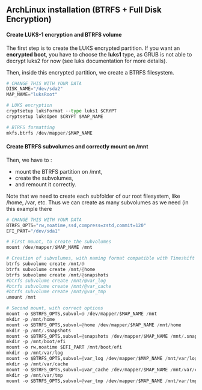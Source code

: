 ## ArchLinux installation (BTRFS + Full Disk Encryption)

#### Create LUKS-1 encryption and BTRFS volume

The first step is to create the LUKS encrypted partition.
If you want an **encrypted boot**, you have to choose the **luks1** type, as GRUB is not able to decrypt luks2 for now (see luks documentation for more details).

Then, inside this encrypted partition, we create a BTRFS filesystem.

```python
# CHANGE THIS WITH YOUR DATA
DISK_NAME="/dev/sda2"
MAP_NAME="luksRoot"

# LUKS encryption
cryptsetup luksFormat --type luks1 $CRYPT
cryptsetup luksOpen $CRYPT $MAP_NAME

# BTRFS formatting
mkfs.btrfs /dev/mapper/$MAP_NAME
```

#### Create BTRFS subvolumes and correctly mount on /mnt

Then, we have to :
- mount the BTRFS partition on /mnt,
- create the subvolumes,
- and remount it correctly.

Note that we need to create each subfolder of our root filesystem, like /home, /var, etc.
Thus we can create as many subvolumes as we need (in this example there 

```python
# CHANGE THIS WITH YOUR DATA
BTRFS_OPTS="rw,noatime,ssd,compress=zstd,commit=120"
EFI_PART="/dev/sda1"

# First mount, to create the subvolumes
mount /dev/mapper/$MAP_NAME /mnt

# Creation of subvolumes, with naming format compatible with Timeshift backup tool for example
btrfs subvolume create /mnt/@
btrfs subvolume create /mnt/@home
btrfs subvolume create /mnt/@snapshots
#btrfs subvolume create /mnt/@var_log
#btrfs subvolume create /mnt/@var_cache
#btrfs subvolume create /mnt/@var_tmp
umount /mnt

# Second mount, with correct options
mount -o $BTRFS_OPTS,subvol=@ /dev/mapper/$MAP_NAME /mnt
mkdir -p /mnt/home
mount -o $BTRFS_OPTS,subvol=@home /dev/mapper/$MAP_NAME /mnt/home
mkdir -p /mnt/.snapshots
mount -o $BTRFS_OPTS,subvol=@snapshots /dev/mapper/$MAP_NAME /mnt/.snapshots
mkdir -p /mnt/boot/efi
mount -o rw,noatime $EFI_PART /mnt/boot/efi
mkdir -p /mnt/var/log
mount -o $BTRFS_OPTS,subvol=@var_log /dev/mapper/$MAP_NAME /mnt/var/log
mkdir -p /mnt/var/cache
mount -o $BTRFS_OPTS,subvol=@var_cache /dev/mapper/$MAP_NAME /mnt/var/cache
mkdir -p /mnt/var/tmp
mount -o $BTRFS_OPTS,subvol=@var_tmp /dev/mapper/$MAP_NAME /mnt/var/tmp


```
